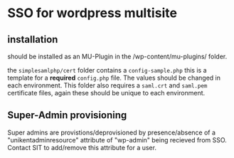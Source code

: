 # SSO for wordpress multisite

## installation

should be installed as an MU-Plugin in the /wp-content/mu-plugins/ folder.

the `simplesamlphp/cert` folder contains a `config-sample.php` this is a template for a **required** `config.php` file. The values should be changed in each environment.
This folder also requires a `saml.crt` and `saml.pem` certificate files, again these should be unique to each environment.

## Super-Admin provisioning

Super admins are provistions/deprovisioned by presence/absence of a "unikentadminresource" attribute of "wp-admin" being recieved from SSO.
Contact SIT to add/remove this attribute for a user.
